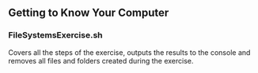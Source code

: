 <!-- create documentation for files in this folder -->

## Getting to Know Your Computer

### FileSystemsExercise.sh

Covers all the steps of the exercise, outputs the results to the console and removes all files and folders created during the exercise.
